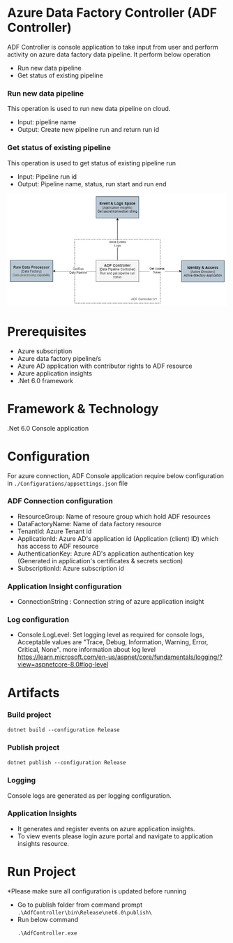 ﻿# Azure Data Factory Controller (ADF Controller)

ADF Controller is console application to take input from user and perform activity on azure data factory data pipeline. It perform below operation

- Run new data pipeline
- Get status of existing pipeline

### Run new data pipeline

This operation is used to run new data pipeline on cloud.

- Input: pipeline name
- Output: Create new pipeline run and return run id

### Get status of existing pipeline

This operation is used to get status of existing pipeline run

- Input: Pipeline run id
- Output: Pipeline name, status, run start and run end

![ADFController](./Documentation/image/ADFController.jpg)

# Prerequisites

- Azure subscription
- Azure data factory pipeline/s
- Azure AD application with contributor rights to ADF resource
- Azure application insights
- .Net 6.0 framework

# Framework & Technology

.Net 6.0 Console application

# Configuration

For azure connection, ADF Console application require below configuration in `./Configurations/appsettings.json` file

### ADF Connection configuration

- ResourceGroup: Name of resoure group which hold ADF resources
- DataFactoryName: Name of data factory resource
- TenantId: Azure Tenant id
- ApplicationId: Azure AD's application id (Application (client) ID) which has access to ADF resource
- AuthenticationKey: Azure AD's application authentication key (Generated in application's certificates & secrets section)
- SubscriptionId: Azure subscription id

### Application Insight configuration

- ConnectionString : Connection string of azure application insight

### Log configuration

- Console:LogLevel: Set logging level as required for console logs, Acceptable values are "Trace, Debug, Information, Warning, Error, Critical, None".
  more information about log level https://learn.microsoft.com/en-us/aspnet/core/fundamentals/logging/?view=aspnetcore-8.0#log-level

# Artifacts

### Build project

```
dotnet build --configuration Release
```

### Publish project

```
dotnet publish --configuration Release
```

### Logging

Console logs are generated as per logging configuration.

### Application Insights

- It generates and register events on azure application insights.
- To view events please login azure portal and navigate to application insights resource.

# Run Project

\*Please make sure all configuration is updated before running

- Go to publish folder from command prompt `.\AdfController\bin\Release\net6.0\publish\`
- Run below command
  ```
  .\AdfController.exe
  ```
